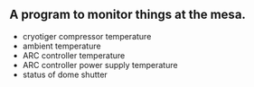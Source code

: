 ## A program to monitor things at the mesa.

* cryotiger compressor temperature
* ambient temperature
* ARC controller temperature
* ARC controller power supply temperature
* status of dome shutter
